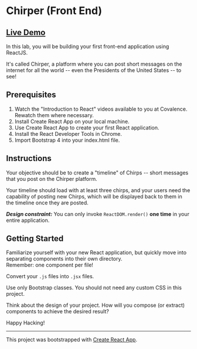 
# Chirper (Front End)
## [Live Demo](https://atlc.github.io/chirper-frontend)

In this lab, you will be building your first front-end application using ReactJS.

It's called Chirper, a platform where you can post short messages on the internet for all the world -- even the Presidents of the United States -- to see!

## Prerequisites

1.  Watch the "Introduction to React" videos available to you at Covalence. Rewatch them where necessary.
2.  Install Create React App on your local machine.
3.  Use Create React App to create your first React application.
4.  Install the React Developer Tools in Chrome.
5.  Import Bootstrap 4 into your index.html file.

## Instructions

Your objective should be to create a "timeline" of Chirps -- short messages that you post on the Chirper platform.

Your timeline should load with at least three chirps, and your users need the capability of posting new Chirps, which will be displayed back to them in the timeline once they are posted.

**_Design constraint:_**  You can only invoke  `ReactDOM.render()`  **one time**  in your entire application.

## Getting Started

Familiarize yourself with your new React application, but quickly move into separating components into their own directory.  
Remember: one component per file!

Convert your  `.js`  files into  `.jsx`  files.

Use only Bootstrap classes. You should not need any custom CSS in this project.

Think about the design of your project. How will you compose (or extract) components to achieve the desired result?

Happy Hacking!

<hr>

This project was bootstrapped with [Create React App](https://github.com/facebookincubator/create-react-app).
